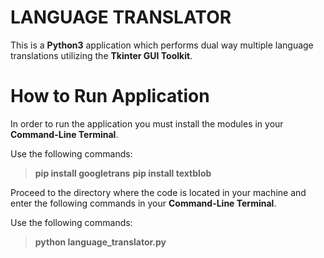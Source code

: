# LANGUAGE TRANSLATOR

This is a **Python3** application which performs dual way multiple language translations utilizing the **Tkinter GUI Toolkit**.


# How to Run Application 
In order to run the application you must install the modules in your **Command-Line Terminal**.

Use the following commands:
> **pip install googletrans** 
> **pip install textblob** 

Proceed to the directory where the code is located in your machine and enter the following commands in your
**Command-Line Terminal**.

Use the following commands:
> **python language_translator.py** 

